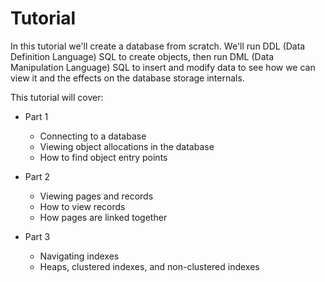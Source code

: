 # Tutorial

In this tutorial we'll create a database from scratch. We'll run DDL (Data Definition Language) SQL to create objects, then run DML (Data Manipulation Language) SQL to insert and modify data to see how we can view it and the effects on the database storage internals.

This tutorial will cover:

- Part 1
  - Connecting to a database
  - Viewing object allocations in the database
  - How to find object entry points

- Part 2
  - Viewing pages and records
  - How to view records
  - How pages are linked together

- Part 3
  - Navigating indexes
  - Heaps, clustered indexes, and non-clustered indexes